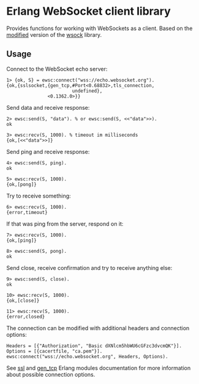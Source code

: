# Erlang WebSocket client library

Provides functions for working with WebSockets as a client. Based on the 
[modified][modified_wsock] version of the [wsock] library.

## Usage

Connect to the WebSocket echo server:

```
1> {ok, S} = ewsc:connect("wss://echo.websocket.org").
{ok,{sslsocket,{gen_tcp,#Port<0.68832>,tls_connection,
                        undefined},
               <0.1362.0>}}
```

Send data and receive response:

```
2> ewsc:send(S, "data"). % or ewsc:send(S, <<"data">>).
ok

3> ewsc:recv(S, 1000). % timeout im milliseconds
{ok,[<<"data">>]}
```

Send ping and receive response:

```
4> ewsc:send(S, ping).
ok

5> ewsc:recv(S, 1000).
{ok,[pong]}
```

Try to receive something:

```
6> ewsc:recv(S, 1000).
{error,timeout}
```

If that was ping from the server, respond on it:

```
7> ewsc:recv(S, 1000).
{ok,[ping]}

8> ewsc:send(S, pong).
ok
```

Send close, receive confirmation and try to receive anything else:

```
9> ewsc:send(S, close).
ok

10> ewsc:recv(S, 1000).
{ok,[close]}

11> ewsc:recv(S, 1000).
{error,closed}
```

The connection can be modified with additional headers and connection options:

```
Headers = [{"Authorization", "Basic dXNlcm5hbWU6cGFzc3dvcmQK"}].
Options = [{cacertfile, "ca.pem"}].
ewsc:connect("wss://echo.websocket.org", Headers, Options).
```

See [ssl] and [gen_tcp] Erlang modules documentation for more information about
possible connection options.

<!-- Links -->
[modified_wsock]: http://github.com/aialferov/wsock
[wsock]: http://github.com/madtrick/wsock
[ssl]: http://erlang.org/doc/man/ssl.html
[gen_tcp]: http://erlang.org/doc/man/gen_tcp.html
